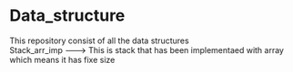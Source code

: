 # Data_structure
This repository consist of all the data structures  
Stack_arr_imp ---> This is stack that has been implementaed with array which means it has fixe size  
